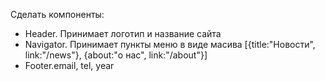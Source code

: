 Сделать компоненты:
- Header. Принимает логотип и название сайта
- Navigator. Принимает пункты меню в виде масива [{title:"Новости", link:"/news"}, {about:"о нас", link:"/about"}]
- Footer.email, tel, year
